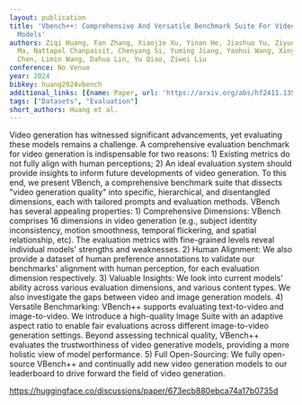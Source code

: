 ```yaml
---
layout: publication
title: 'Vbench++: Comprehensive And Versatile Benchmark Suite For Video Generative
  Models'
authors: Ziqi Huang, Fan Zhang, Xiaojie Xu, Yinan He, Jiashuo Yu, Ziyue Dong, Qianli
  Ma, Nattapol Chanpaisit, Chenyang Si, Yuming Jiang, Yaohui Wang, Xinyuan Chen, Ying-cong
  Chen, Limin Wang, Dahua Lin, Yu Qiao, Ziwei Liu
conference: No Venue
year: 2024
bibkey: huang2024vbench
additional_links: [{name: Paper, url: 'https://arxiv.org/abs/hf2411.13503'}]
tags: ["Datasets", "Evaluation"]
short_authors: Huang et al.
---
```

Video generation has witnessed significant advancements, yet evaluating these models remains a challenge. A comprehensive evaluation benchmark for video generation is indispensable for two reasons: 1) Existing metrics do not fully align with human perceptions; 2) An ideal evaluation system should provide insights to inform future developments of video generation. To this end, we present VBench, a comprehensive benchmark suite that dissects "video generation quality" into specific, hierarchical, and disentangled dimensions, each with tailored prompts and evaluation methods. VBench has several appealing properties: 1) Comprehensive Dimensions: VBench comprises 16 dimensions in video generation (e.g., subject identity inconsistency, motion smoothness, temporal flickering, and spatial relationship, etc). The evaluation metrics with fine-grained levels reveal individual models' strengths and weaknesses. 2) Human Alignment: We also provide a dataset of human preference annotations to validate our benchmarks' alignment with human perception, for each evaluation dimension respectively. 3) Valuable Insights: We look into current models' ability across various evaluation dimensions, and various content types. We also investigate the gaps between video and image generation models. 4) Versatile Benchmarking: VBench++ supports evaluating text-to-video and image-to-video. We introduce a high-quality Image Suite with an adaptive aspect ratio to enable fair evaluations across different image-to-video generation settings. Beyond assessing technical quality, VBench++ evaluates the trustworthiness of video generative models, providing a more holistic view of model performance. 5) Full Open-Sourcing: We fully open-source VBench++ and continually add new video generation models to our leaderboard to drive forward the field of video generation.

https://huggingface.co/discussions/paper/673ecb880ebca74a17b0735d